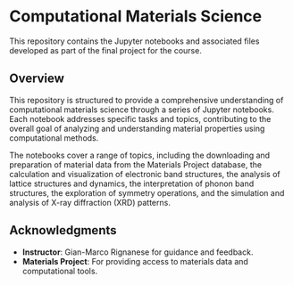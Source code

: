 # Computational Materials Science

This repository contains the Jupyter notebooks and associated files developed as part of the final project for the course.
## Overview

This repository is structured to provide a comprehensive understanding of computational materials science through a series of Jupyter notebooks. Each notebook addresses specific tasks and topics, contributing to the overall goal of analyzing and understanding material properties using computational methods.

The notebooks cover a range of topics, including the downloading and preparation of material data from the Materials Project database, the calculation and visualization of electronic band structures, the analysis of lattice structures and dynamics, the interpretation of phonon band structures, the exploration of symmetry operations, and the simulation and analysis of X-ray diffraction (XRD) patterns.

## Acknowledgments

- **Instructor**: Gian-Marco Rignanese for guidance and feedback.
- **Materials Project**: For providing access to materials data and computational tools.
